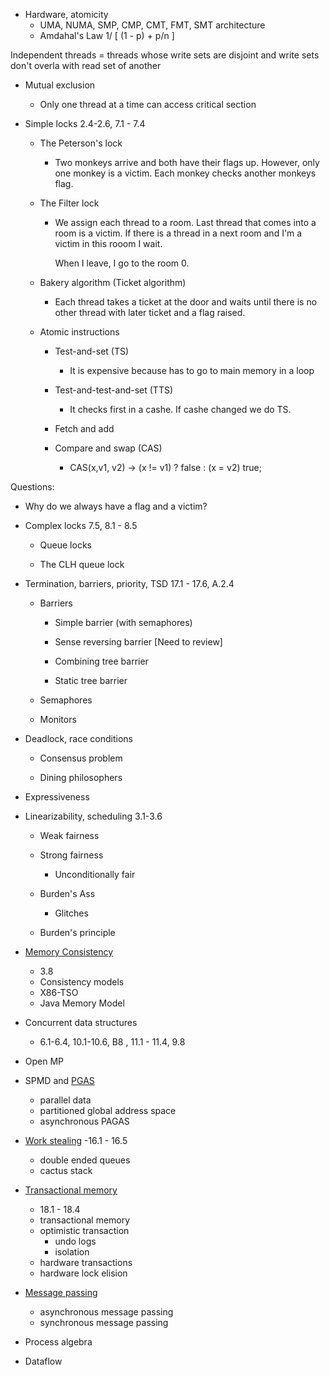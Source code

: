 - Hardware, atomicity
   - UMA, NUMA, SMP, CMP, CMT, FMT, SMT architecture
   - Amdahal's Law 1/ [ (1 - p) + p/n ]


Independent threads = threads whose write sets are disjoint and write sets don't overla with read set of another

- Mutual exclusion

    - Only one thread at a time can access critical section

- Simple locks 2.4-2.6, 7.1 - 7.4 

    * The Peterson's lock

        - Two monkeys arrive and both have their flags up. However, only one monkey is a victim. Each monkey checks another monkeys flag.

    * The Filter lock

        - We assign each thread to a room. Last thread that comes into a room is a victim. If there is a thread in a next room and I'm a victim in this rooom I wait.

          When I leave, I go to the room 0.

    * Bakery algorithm (Ticket algorithm)

        - Each thread takes a ticket at the door and waits until there is no other thread with later ticket and a flag raised.

    * Atomic instructions

        * Test-and-set \(TS\)

            - It is expensive because has to go to main memory in a loop

        * Test-and-test-and-set (TTS)

            - It checks first in a cashe. If cashe changed we do TS.

        * Fetch and add

        * Compare and swap (CAS)

            - CAS(x,v1, v2) -&gt; (x != v1) ? false : (x = v2) true; 

Questions:

- Why do we always have a flag and a victim?



- Complex locks 7.5, 8.1 - 8.5

    * Queue locks

    * The CLH queue lock



- Termination, barriers, priority, TSD 17.1 - 17.6, A.2.4


    * Barriers 

        * Simple barrier (with semaphores)

        * Sense reversing barrier [Need to review]

        * Combining tree barrier

        * Static tree barrier 

    * Semaphores

    * Monitors

- Deadlock, race conditions

    * Consensus problem

    * Dining philosophers



- Expressiveness



- Linearizability, scheduling 3.1-3.6

    * Weak fairness

    * Strong fairness

        - Unconditionally fair

    * Burden's Ass

        - Glitches

    * Burden's principle

  

- [Memory Consistency](./memor_models.md) 
   - 3.8
   - Consistency models
   - X86-TSO
   - Java Memory Model

- Concurrent data structures
   - 6.1-6.4, 10.1-10.6, B8 , 11.1 - 11.4, 9.8
- Open MP

- SPMD and [PGAS](/pgas.md)
   - parallel data
   - partitioned global address space
   - asynchronous PAGAS

- [Work stealing](/work_stealing.md)
   -16.1 - 16.5
   - double ended queues
   - cactus stack

- [Transactional memory](/transactional_memory.md)
   - 18.1 - 18.4
   - transactional memory
   - optimistic transaction
      - undo logs
      - isolation
   - hardware transactions
   - hardware lock elision

- [Message passing](/message_passing.md)
   - asynchronous message passing
   - synchronous message passing

- Process algebra

- Dataflow
